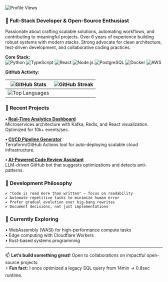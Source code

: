 ![Profile Views](https://komarev.com/ghpvc/?username=danieljohanne655&style=flat-square)  
  

### 🚀 **Full-Stack Developer & Open-Source Enthusiast**  
Passionate about crafting scalable solutions, automating workflows, and contributing to meaningful projects. Over 6 years of experience building robust systems with modern stacks. Strong advocate for clean architecture, test-driven development, and collaborative coding practices.  

**Core Stack:**  
![Python](https://img.shields.io/badge/-Python-3776AB?logo=python&logoColor=white) ![TypeScript](https://img.shields.io/badge/-TypeScript-3178C6?logo=typescript&logoColor=white) ![React](https://img.shields.io/badge/-React-61DAFB?logo=react&logoColor=black) ![Node.js](https://img.shields.io/badge/-Node.js-339933?logo=node.js&logoColor=white) ![PostgreSQL](https://img.shields.io/badge/-PostgreSQL-4169E1?logo=postgresql&logoColor=white) ![Docker](https://img.shields.io/badge/-Docker-2496ED?logo=docker&logoColor=white) ![AWS](https://img.shields.io/badge/-AWS-232F3E?logo=amazon-aws&logoColor=white)  

**GitHub Activity:**  

| ![GitHub Stats](https://github-readme-stats.vercel.app/api?username=danieljohanne655&show_icons=true&theme=radical) | ![GitHub Streak](https://github-readme-streak-stats.herokuapp.com/?user=danieljohanne655&theme=radical) |
| --- | --- |
| ![Top Languages](https://github-readme-stats.vercel.app/api/top-langs/?username=danieljohanne655&layout=compact&theme=radical) |  

### 🔨 **Recent Projects**  
**• [Real-Time Analytics Dashboard](https://github.com/danieljohanne655/analytics-engine)**  
Microservices architecture with Kafka, Redis, and React visualization. Optimized for 10k+ events/sec.  

**• [CI/CD Pipeline Generator](https://github.com/danieljohanne655/cicd-automator)**  
Terraform/GitHub Actions tool for auto-deploying scalable cloud infrastructure.  

**• [AI-Powered Code Review Assistant](https://github.com/danieljohanne655/code-review-bot)**  
LLM-driven GitHub bot that suggests optimizations and detects anti-patterns.  

### 🧠 **Development Philosophy**  
```text  
✔️ "Code is read more than written" — focus on readability  
✔️ Automate repetitive tasks to minimize human error  
✔️ Prefer gradual evolution over big-bang rewrites  
✔️ Document decisions, not just implementations  
```  

### 🌱 **Currently Exploring**  
• WebAssembly (WASI) for high-performance compute tasks  
• Edge computing with Cloudflare Workers  
• Rust-based systems programming  

---

📫 **Let’s build something great!** Open to collaborations on impactful open-source projects.  
⚡ **Fun fact:** I once optimized a legacy SQL query from 14min → 0.8sec runtime.
